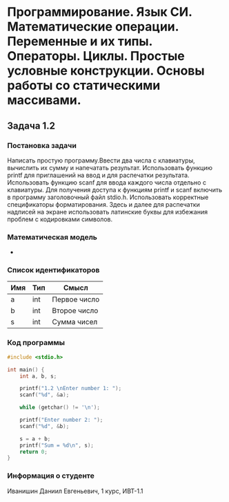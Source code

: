 # Программирование. Язык СИ. Математические операции. Переменные и их типы. Операторы. Циклы. Простые условные конструкции. Основы работы со статическими массивами.
## Задача 1.2
### Постановка задачи
Написать простую программу.Ввести два числа с клавиатуры, вычислить их сумму и напечатать результат. Использовать функцию printf для приглашений на ввод и для распечатки результата. Использовать функцию scanf для ввода каждого числа отдельно с клавиатуры. Для получения доступа к функциям printf и scanf включить в программу заголовочный файл stdio.h. Использовать корректные спецификаторы форматирования. Здесь и далее для распечатки надписей на экране использовать латинские буквы для избежания проблем с кодировками символов.
### Математическая модель
-
### Список идентификаторов  
| Имя  | Тип | Смысл |
| --- | --- | --- |
| a  | int  |  Первое число |
| b  | int  |  Второе число |
| s  | int  |  Сумма чисел |  

### Код программы
```C
#include <stdio.h>

int main() {
	int a, b, s;

	printf("1.2 \nEnter number 1: ");
	scanf("%d", &a);

	while (getchar() != '\n');

	printf("Enter number 2: ");
	scanf("%d", &b);

	s = a + b;
	printf("Sum = %d\n", s);
	return 0;
}
```
### Информация о студенте  
Иванишин Даниил Евгеньевич, 1 курс, ИВТ-1.1  
